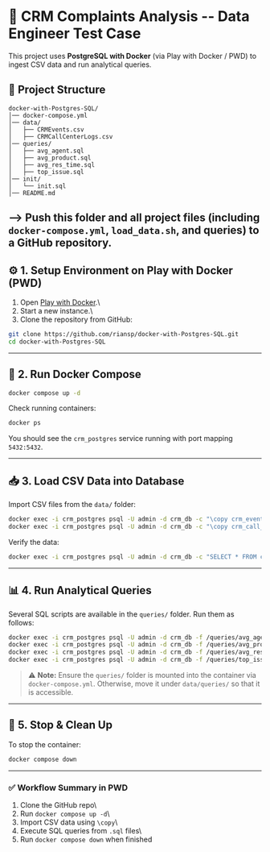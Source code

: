 # 🚀 CRM Complaints Analysis -- Data Engineer Test Case

This project uses **PostgreSQL with Docker** (via Play with Docker /
PWD) to ingest CSV data and run analytical queries.

## 📂 Project Structure

    docker-with-Postgres-SQL/
    │── docker-compose.yml
    │── data/
    │   ├── CRMEvents.csv
    │   ├── CRMCallCenterLogs.csv
    │── queries/
    │   ├── avg_agent.sql
    │   ├── avg_product.sql
    │   ├── avg_res_time.sql
    │   ├── top_issue.sql
    │── init/
    │   └── init.sql
    │── README.md

--> Push this folder and all project files (including `docker-compose.yml`, `load_data.sh`, and queries) to a GitHub repository.
------------------------------------------------------------------------

## ⚙️ 1. Setup Environment on Play with Docker (PWD)

1.  Open [Play with Docker](https://labs.play-with-docker.com/).\
2.  Start a new instance.\
3.  Clone the repository from GitHub:

``` bash
git clone https://github.com/riansp/docker-with-Postgres-SQL.git
cd docker-with-Postgres-SQL
```

------------------------------------------------------------------------

## 🐳 2. Run Docker Compose

``` bash
docker compose up -d
```

Check running containers:

``` bash
docker ps
```

You should see the `crm_postgres` service running with port mapping
`5432:5432`.

------------------------------------------------------------------------

## 📥 3. Load CSV Data into Database

Import CSV files from the `data/` folder:

``` bash
docker exec -i crm_postgres psql -U admin -d crm_db -c "\copy crm_events FROM '/data/CRMEvents.csv' CSV HEADER;"
docker exec -i crm_postgres psql -U admin -d crm_db -c "\copy crm_call_logs FROM '/data/CRMCallCenterLogs.csv' CSV HEADER;"
```

Verify the data:

``` bash
docker exec -i crm_postgres psql -U admin -d crm_db -c "SELECT * FROM crm_events LIMIT 5;"
```

------------------------------------------------------------------------

## 📊 4. Run Analytical Queries

Several SQL scripts are available in the `queries/` folder. Run them as
follows:

``` bash
docker exec -i crm_postgres psql -U admin -d crm_db -f /queries/avg_agent.sql
docker exec -i crm_postgres psql -U admin -d crm_db -f /queries/avg_product.sql
docker exec -i crm_postgres psql -U admin -d crm_db -f /queries/avg_res_time.sql
docker exec -i crm_postgres psql -U admin -d crm_db -f /queries/top_issue.sql
```

> ⚠️ **Note:** Ensure the `queries/` folder is mounted into the
> container via `docker-compose.yml`. Otherwise, move it under
> `data/queries/` so that it is accessible.

------------------------------------------------------------------------

## 🧹 5. Stop & Clean Up

To stop the container:

``` bash
docker compose down
```

------------------------------------------------------------------------

### ✅ Workflow Summary in PWD

1.  Clone the GitHub repo\
2.  Run `docker compose up -d`\
3.  Import CSV data using `\copy`\
4.  Execute SQL queries from `.sql` files\
5.  Run `docker compose down` when finished
